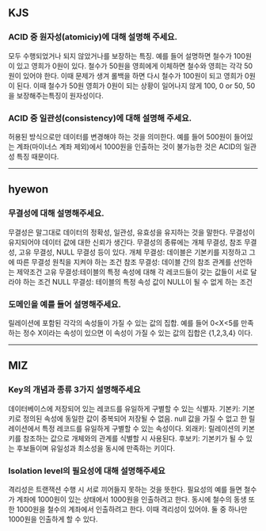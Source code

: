 ## KJS

### ACID 중 원자성(atomiciy)에 대해 설명해 주세요. 

모두 수행되었거나 되지 않았거나를 보장하는 특징. 예를 들어 설명하면 철수가 100원이 있고 영희가 0원이 있다. 철수가 50원을 영희에게 이체하면 철수와 영희는 각각 50원이 있어야 한다. 이때 문제가 생겨 롤백을 하면 다시 철수가 100원이 되고 영희가 0원이 된다. 이때 철수가 50원 영희가 0원이 되는 상황이 일어나지 않게 100, 0 or 50, 50을 보장해주는특징이 원자성이다.


###  ACID 중 일관성(consistency)에 대해 설명해 주세요.

허용된 방식으로만 데이터를 변경해야 하는 것을 의미한다. 예를 들어 500원이 들어있는 계좌(마이너스 계좌 제외)에서 1000원을 인출하는 것이 불가능한 것은 ACID의 일관성 특징 때문이다.

---

## hyewon

###  무결성에 대해 설명해주세요.

무결성은 말그대로 데이터의 정확성, 일관성, 유효성을 유지하는 것을 말한다. 무결성이 유지되어야 데이터 값에 대한 신뢰가 생긴다. 무결성의 종류에는 개체 무결성, 참조 무결성, 고유 무결성, NULL 무결성 등이 있다.
개체 무결성: 데이블은 기본키를 지정하고 그에 따른 무결성 원칙을 지켜야 하는 조건
참조 무결성: 데이블 간의 참조 관계를 선언하는 제약조건
고유 무결성:테이블의 특정 속성에 대해 각 레코드들이 갖는 값들이 서로 달라야 하는 조건
NULL 무결성: 테이블의 특정 속성 값이 NULL이 될 수 없게 하는 조건


### 도메인을 예를 들어 설명해주세요.

릴레이션에 포함된 각각의 속성들이 가질 수 있는 값의 집합.
예를 들어 0<X<5를 만족하는 정수 X이라는 속성이 있으면 이 속성이 가질 수 있는 값의 집합은 {1,2,3,4} 이다.

---

## MIZ

###  Key의 개념과 종류 3가지 설명해주세요

데이터베이스에 저장되어 있는 레코드를 유일하게 구별할 수 있는 식별자.
기본키: 기본키로 정의된 속성에 동일한 값이 중복되어 저장될 수 없음. null 값을 가질 수 없고 한 릴레이션에서 특정 레코드를 유일하게 구별할 수 있는 속성이다.
외래키: 릴레이션의 키본키를 참조하는 값으로 개체와의 관계를 식별할 시 사용된다.
후보키: 기본키가 될 수 있는 후보들이며 유일성과 최소성을 동시에 만족하는 키이다.

###  Isolation level의 필요성에 대해 설명해주세요

격리성은 트랜잭션 수행 시 서로 끼어들지 못하는 것을 뜻한다. 필요성의 예를 들면 철수가 계좌에 1000원이 있는 상태에서 1000원을 인출하려고 한다. 동시에 철수의 동생 또한 1000원을 철수의 계좌에서 인출하려고 한다. 이때 격리성이 있어야. 둘 중 하나만 1000원을 인출하게 할 수 있다.

